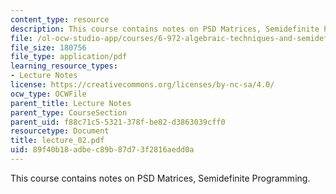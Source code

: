 ```yaml
---
content_type: resource
description: This course contains notes on PSD Matrices, Semidefinite Programming.
file: /ol-ocw-studio-app/courses/6-972-algebraic-techniques-and-semidefinite-optimization-spring-2006/89f40b18adbec89b87d73f2816aedd0a_lecture_02.pdf
file_size: 180756
file_type: application/pdf
learning_resource_types:
- Lecture Notes
license: https://creativecommons.org/licenses/by-nc-sa/4.0/
ocw_type: OCWFile
parent_title: Lecture Notes
parent_type: CourseSection
parent_uid: f88c71c5-5321-378f-be82-d3863039cff0
resourcetype: Document
title: lecture_02.pdf
uid: 89f40b18-adbe-c89b-87d7-3f2816aedd0a
---
```

This course contains notes on PSD Matrices, Semidefinite Programming.